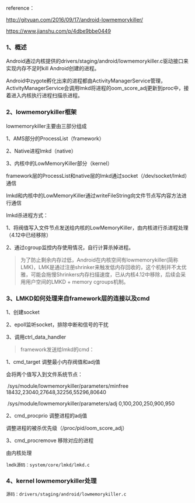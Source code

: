 reference：

http://gityuan.com/2016/09/17/android-lowmemorykiller/

https://www.jianshu.com/p/4dbe9bbe0449

### 1、概述

Android通过内核提供的drivers/staging/android/lowmemorykiller.c驱动接口来实现内存不足时kill Android创建的进程。

Android中zygote孵化出来的进程都由ActivityManagerService管理，ActivityManagerService会调用lmkd将进程的oom_score_adj更新到proc中，接着进入内核执行进程扫描杀进程。

### 2、lowmemorykiller框架

lowmemorykiller主要由三部分组成

1、AMS部分的ProcessList（framework）

2、Native进程lmkd（native）

3、内核中的LowMemoryKiller部分（kernel）



framework层的ProcessList和native层的lmkd通过socket（/dev/socket/lmkd）通信

lmkd和内核中的LowMemoryKiller通过writeFileString向文件节点写内容方法进行通信



lmkd杀进程方式：

1、将阀值写入文件节点发送给内核的LowMemoryKiller，由内核进行杀进程处理（4.12中已经移除）

2、通过cgroup监控内存使用情况，自行计算杀掉进程。



> 为了防止剩余内存过低，Android在内核空间有lowmemorykiller(简称LMK)，LMK是通过注册shrinker来触发低内存回收的，这个机制并不太优雅，可能会拖慢Shrinkers内存扫描速度，已从内核4.12中移除，后续会采用用户空间的LMKD + memory cgroups机制。



### 3、LMKD如何处理来自framework层的连接以及cmd

1、创建socket

2、epoll监听socket，排除中断和信号的干扰

3、调用ctrl_data_handler



> framework发送给lmkd的cmd：

1、cmd_target 调整最小内存阀值和adj值

会将两个值写入到文件系统节点：

​	/sys/module/lowmemorykiller/parameters/minfree		18432,23040,27648,32256,55296,80640

​	/sys/module/lowmemorykiller/parameters/adj				  0,100,200,250,900,950

2、cmd_procprio 调整进程的adj值

调整进程的被杀优先级（/proc/pid/oom_score_adj）

3、cmd_procremove 移除对应的进程

由内核处理



```
lmdk源码：system/core/lmkd/lmkd.c
```



### 4、kernel  lowmemorykiller处理

```
源码：drivers/staging/android/lowmemorykiller.c
```

